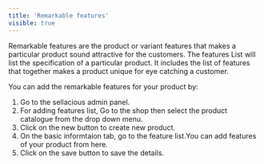 ```yaml
---
title: 'Remarkable features'
visible: true
---
```


Remarkable features are the product or variant features that makes a particular product sound attractive for the customers. The features List will list the specification of a particular product. It includes the list of features that together makes a product unique for eye catching a customer.

You can add the remarkable features for your product by:
1. Go to the sellacious admin panel.
2. For adding features list, Go to the shop then select the product catalogue from the drop down menu.
3. Click on the new button to create new product.
4. On the basic informtaion tab, go to the feature list.You can add features of your product from here.
5. Click on the save button to save the details.